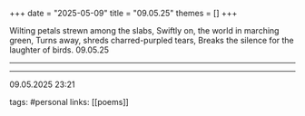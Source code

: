 +++
date = "2025-05-09"
title = "09.05.25"
themes = []
+++

Wilting petals strewn among the slabs,
Swiftly on, the world in marching green,
Turns away, shreds charred-purpled tears,
Breaks the silence for the laughter of birds.
09.05.25

---



---

09.05.2025 23:21

tags: #personal
links: [[poems]]
